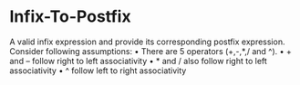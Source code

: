 # Infix-To-Postfix

A valid infix expression and provide its corresponding postfix expression.  Consider following assumptions:
    • There are 5 operators (+,-,*,/ and ^).
    • + and – follow right to left associativity
    • * and / also follow right to left associativity
    • ^ follow left to right associativity
